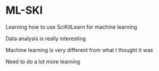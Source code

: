 # ML-SKI
Learning how to use SciKitLearn for machine learning


Data analysis is really interesting


Machine learning is very different from what I thought it was


Need to do a lot more learning
